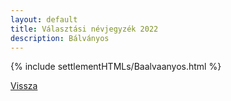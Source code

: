 ```yaml
---
layout: default
title: Választási névjegyzék 2022
description: Bálványos
---
```


{% include settlementHTMLs/Baalvaanyos.html %}

[Vissza](../)